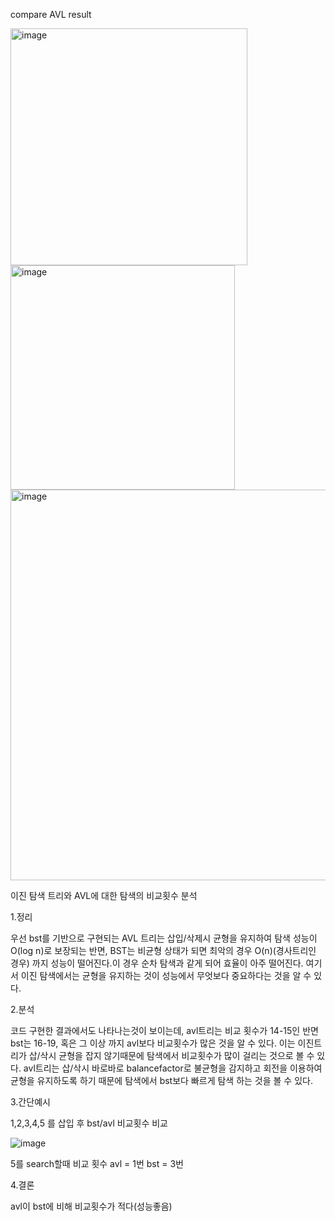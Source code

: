 compare AVL result

<img width="379" alt="image" src="https://github.com/user-attachments/assets/e0179b5d-eed0-4bc7-b52e-d4c74588647a">

<img width="359" alt="image" src="https://github.com/user-attachments/assets/7202b5ba-fa59-40af-8a46-79e07dfb9c4e">
<img width="625" alt="image" src="https://github.com/user-attachments/assets/42a79f18-41eb-419a-892c-4ca62005ad07">



이진 탐색 트리와 AVL에 대한 탐색의 비교횟수 분석

1.정리 

우선 bst를 기반으로 구현되는 AVL 트리는 삽입/삭제시 균형을 유지하여 탐색 성능이 O(log n)로 보장되는 반면, 
BST는 비균형 상태가 되면 최악의 경우 O(n)(경사트리인 경우) 까지 성능이 떨어진다.이 경우 순차 탐색과 같게 되어 효율이 아주 떨어진다. 
여기서 이진 탐색에서는 균형을 유지하는 것이 성능에서 무엇보다 중요하다는 것을 알 수 있다.

2.분석

코드 구현한 결과에서도 나타나는것이 보이는데, avl트리는 비교 횟수가 14-15인 반면 bst는 16-19, 혹은 그 이상 까지 avl보다 비교횟수가 많은 것을 알 수 있다.
이는 이진트리가 삽/삭시 균형을 잡지 않기때문에 탐색에서 비교횟수가 많이 걸리는 것으로 볼 수 있다. 
avl트리는 삽/삭시 바로바로 balancefactor로 불균형을 감지하고 회전을 이용하여 균형을 유지하도록 하기 때문에 탐색에서 bst보다 빠르게 탐색 하는 것을 볼 수 있다.


3.간단예시 

1,2,3,4,5 를 삽입 후 bst/avl 비교횟수 비교 


![image](https://github.com/user-attachments/assets/22f845e5-4b61-4473-8c6e-bcbfb410a62f)


5를 search할때 비교 횟수 avl = 1번 bst = 3번

4.결론 

avl이 bst에 비해 비교횟수가 적다(성능좋음) 
